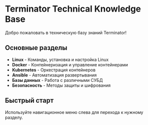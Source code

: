 # Terminator Technical Knowledge Base

Добро пожаловать в техническую базу знаний Terminator!

## Основные разделы

- **Linux** - Команды, установка и настройка Linux
- **Docker** - Контейнеризация и управление контейнерами
- **Kubernetes** - Оркестрация контейнеров
- **Ansible** - Автоматизация развертывания
- **Базы данных** - Работа с различными СУБД
- **Безопасность** - Методы защиты и шифрования

## Быстрый старт

Используйте навигационное меню слева для перехода к нужному разделу.

